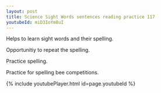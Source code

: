 ```yaml
---
layout: post
title: Science Sight Words sentences reading practice 117
youtubeId: miD3IoYm8uI
---
```

 
 
Helps to learn sight words and their spelling.

Opportunitiy to repeat the spelling. 

Practice spelling. 
 
Practice for spelling bee competitions. 
 
{% include youtubePlayer.html id=page.youtubeId %}
 
 
